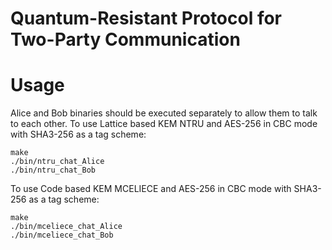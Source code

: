# Quantum-Resistant Protocol for Two-Party Communication

# Usage

Alice and Bob binaries should be executed separately to allow them to talk to each other. To use Lattice based KEM NTRU and AES-256 in CBC mode with SHA3-256 as a tag scheme:
``` 
make
./bin/ntru_chat_Alice
./bin/ntru_chat_Bob
```

To use Code based KEM MCELIECE and AES-256 in CBC mode with SHA3-256 as a tag scheme:

```
make
./bin/mceliece_chat_Alice
./bin/mceliece_chat_Bob
```
